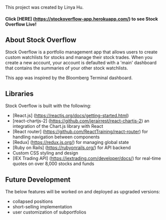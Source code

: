This project was created by Linya Hu.

#### Click [HERE] (https://stockoverflow-app.herokuapp.com/) to see Stock Overflow Live!

## About Stock Overflow

Stock Overflow is a portfolio management app that allows users to create custom watchlists for stocks and manage their stock trades. When you create a new account, your account is defaulted with a 'main' dashboard that contains the summaries of your other stock watchlists.

This app was inspired by the Bloomberg Terminal dashboard. 

## Libraries

Stock Overflow is built with the following:
- [React.js] (https://reactjs.org/docs/getting-started.html)
- [react-chartjs-2] (https://github.com/jerairrest/react-chartjs-2) an integration of the Chart.js library with React
- [React router] (https://github.com/ReactTraining/react-router) for handling navigation between components
- [Redux] (https://redux.js.org/) for managing global state
- [Ruby on Rails] (https://rubyonrails.org/) for API backend
- Custom CSS styling and design
- [IEX Trading API] (https://iextrading.com/developer/docs/) for real-time quotes on over 8,000 stocks and funds

## Future Development

The below features will be worked on and deployed as upgraded versions:
- collapsed positions
- short-selling implementation
- user customization of subportfolios
